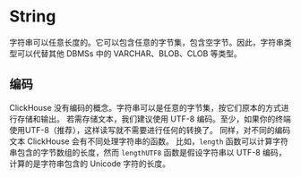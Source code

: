 
# String

字符串可以任意长度的。它可以包含任意的字节集，包含空字节。因此，字符串类型可以代替其他 DBMSs 中的 VARCHAR、BLOB、CLOB 等类型。

## 编码

ClickHouse 没有编码的概念。字符串可以是任意的字节集，按它们原本的方式进行存储和输出。
若需存储文本，我们建议使用 UTF-8 编码。至少，如果你的终端使用UTF-8（推荐），这样读写就不需要进行任何的转换了。
同样，对不同的编码文本 ClickHouse 会有不同处理字符串的函数。
比如，`length` 函数可以计算字符串包含的字节数组的长度，然而 `lengthUTF8` 函数是假设字符串以 UTF-8 编码，计算的是字符串包含的 Unicode 字符的长度。

